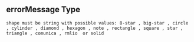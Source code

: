 ## errorMessage Type

`shape must be string with possible values: 8-star , big-star , circle , cylinder , diamond , hexagon , note , rectangle , square , star , triangle , comunica , rmlio  or solid`
